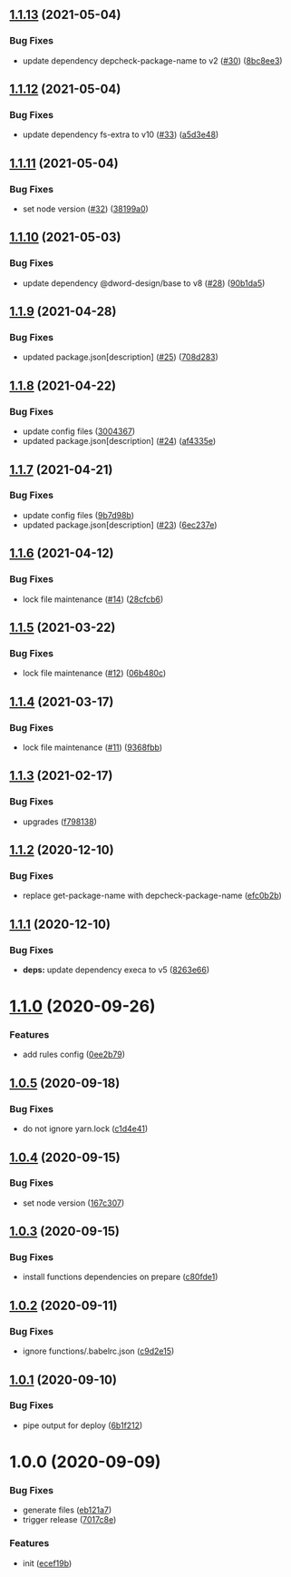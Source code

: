 ## [1.1.13](https://github.com/dword-design/base-config-firebase/compare/v1.1.12...v1.1.13) (2021-05-04)


### Bug Fixes

* update dependency depcheck-package-name to v2 ([#30](https://github.com/dword-design/base-config-firebase/issues/30)) ([8bc8ee3](https://github.com/dword-design/base-config-firebase/commit/8bc8ee310a0c15a78d2db3708dc50f0852abb900))

## [1.1.12](https://github.com/dword-design/base-config-firebase/compare/v1.1.11...v1.1.12) (2021-05-04)


### Bug Fixes

* update dependency fs-extra to v10 ([#33](https://github.com/dword-design/base-config-firebase/issues/33)) ([a5d3e48](https://github.com/dword-design/base-config-firebase/commit/a5d3e4859d3dfff66010088622a421b1f22b134c))

## [1.1.11](https://github.com/dword-design/base-config-firebase/compare/v1.1.10...v1.1.11) (2021-05-04)


### Bug Fixes

* set node version ([#32](https://github.com/dword-design/base-config-firebase/issues/32)) ([38199a0](https://github.com/dword-design/base-config-firebase/commit/38199a0c8351ee3eeeb9fe6243e4db0fe2ad3715))

## [1.1.10](https://github.com/dword-design/base-config-firebase/compare/v1.1.9...v1.1.10) (2021-05-03)


### Bug Fixes

* update dependency @dword-design/base to v8 ([#28](https://github.com/dword-design/base-config-firebase/issues/28)) ([90b1da5](https://github.com/dword-design/base-config-firebase/commit/90b1da5f304c4d9187a499771b51b55dfd1c7a69))

## [1.1.9](https://github.com/dword-design/base-config-firebase/compare/v1.1.8...v1.1.9) (2021-04-28)


### Bug Fixes

* updated package.json[description] ([#25](https://github.com/dword-design/base-config-firebase/issues/25)) ([708d283](https://github.com/dword-design/base-config-firebase/commit/708d283ee5d1b5361bfc554c3060fe7b3345e5e8))

## [1.1.8](https://github.com/dword-design/base-config-firebase/compare/v1.1.7...v1.1.8) (2021-04-22)


### Bug Fixes

* update config files ([3004367](https://github.com/dword-design/base-config-firebase/commit/300436783532b5feb871463aad20787b3ff3bf39))
* updated package.json[description] ([#24](https://github.com/dword-design/base-config-firebase/issues/24)) ([af4335e](https://github.com/dword-design/base-config-firebase/commit/af4335ec124cce5ac2d1d37ee7ef2f9addd50dc9))

## [1.1.7](https://github.com/dword-design/base-config-firebase/compare/v1.1.6...v1.1.7) (2021-04-21)


### Bug Fixes

* update config files ([9b7d98b](https://github.com/dword-design/base-config-firebase/commit/9b7d98bea80eb06cdb9592532927713138d9b247))
* updated package.json[description] ([#23](https://github.com/dword-design/base-config-firebase/issues/23)) ([6ec237e](https://github.com/dword-design/base-config-firebase/commit/6ec237e0102d0ab3db97d14696ea7cbd15bc2702))

## [1.1.6](https://github.com/dword-design/base-config-firebase/compare/v1.1.5...v1.1.6) (2021-04-12)


### Bug Fixes

* lock file maintenance ([#14](https://github.com/dword-design/base-config-firebase/issues/14)) ([28cfcb6](https://github.com/dword-design/base-config-firebase/commit/28cfcb6415ae5f7a82c5fb1dec609b889cde9644))

## [1.1.5](https://github.com/dword-design/base-config-firebase/compare/v1.1.4...v1.1.5) (2021-03-22)


### Bug Fixes

* lock file maintenance ([#12](https://github.com/dword-design/base-config-firebase/issues/12)) ([06b480c](https://github.com/dword-design/base-config-firebase/commit/06b480cf33247e23af6660b85009a08eec7600af))

## [1.1.4](https://github.com/dword-design/base-config-firebase/compare/v1.1.3...v1.1.4) (2021-03-17)


### Bug Fixes

* lock file maintenance ([#11](https://github.com/dword-design/base-config-firebase/issues/11)) ([9368fbb](https://github.com/dword-design/base-config-firebase/commit/9368fbb281b79a6ca98dad6a0ff44258eda4fe73))

## [1.1.3](https://github.com/dword-design/base-config-firebase/compare/v1.1.2...v1.1.3) (2021-02-17)


### Bug Fixes

* upgrades ([f798138](https://github.com/dword-design/base-config-firebase/commit/f798138b51241cdee52daa0ed8e536b26ea9a5da))

## [1.1.2](https://github.com/dword-design/base-config-firebase/compare/v1.1.1...v1.1.2) (2020-12-10)


### Bug Fixes

* replace get-package-name with depcheck-package-name ([efc0b2b](https://github.com/dword-design/base-config-firebase/commit/efc0b2b5670830149ee293f61384333b120b2b4b))

## [1.1.1](https://github.com/dword-design/base-config-firebase/compare/v1.1.0...v1.1.1) (2020-12-10)


### Bug Fixes

* **deps:** update dependency execa to v5 ([8263e66](https://github.com/dword-design/base-config-firebase/commit/8263e66c95f4e979443ca5b4525518bd883f8b3f))

# [1.1.0](https://github.com/dword-design/base-config-firebase/compare/v1.0.5...v1.1.0) (2020-09-26)


### Features

* add rules config ([0ee2b79](https://github.com/dword-design/base-config-firebase/commit/0ee2b79cd3deb272d8360319b34cda6d7cdc9361))

## [1.0.5](https://github.com/dword-design/base-config-firebase/compare/v1.0.4...v1.0.5) (2020-09-18)


### Bug Fixes

* do not ignore yarn.lock ([c1d4e41](https://github.com/dword-design/base-config-firebase/commit/c1d4e4163ff3d74da6b9b33769f068ff926bed04))

## [1.0.4](https://github.com/dword-design/base-config-firebase/compare/v1.0.3...v1.0.4) (2020-09-15)


### Bug Fixes

* set node version ([167c307](https://github.com/dword-design/base-config-firebase/commit/167c307e2d74b81c5036e2baa7ad0f41e331c2f9))

## [1.0.3](https://github.com/dword-design/base-config-firebase/compare/v1.0.2...v1.0.3) (2020-09-15)


### Bug Fixes

* install functions dependencies on prepare ([c80fde1](https://github.com/dword-design/base-config-firebase/commit/c80fde1c10c54775ab6d5d73aa5a7e1bfa53ad04))

## [1.0.2](https://github.com/dword-design/base-config-firebase/compare/v1.0.1...v1.0.2) (2020-09-11)


### Bug Fixes

* ignore functions/.babelrc.json ([c9d2e15](https://github.com/dword-design/base-config-firebase/commit/c9d2e1566f4dd6d5140ce3ab7a1f0f44af2ae958))

## [1.0.1](https://github.com/dword-design/base-config-firebase/compare/v1.0.0...v1.0.1) (2020-09-10)


### Bug Fixes

* pipe output for deploy ([6b1f212](https://github.com/dword-design/base-config-firebase/commit/6b1f21204b5c8126215d3fbe3ae78fe55ae533a2))

# 1.0.0 (2020-09-09)


### Bug Fixes

* generate files ([eb121a7](https://github.com/dword-design/base-config-firebase/commit/eb121a7d13f0039a795bea0fec373b71bbe0075c))
* trigger release ([7017c8e](https://github.com/dword-design/base-config-firebase/commit/7017c8e05643d36f58f671b4e63b62afcdf70c82))


### Features

* init ([ecef19b](https://github.com/dword-design/base-config-firebase/commit/ecef19b67c71cf7ab63beadac911f426dff9f6db))
